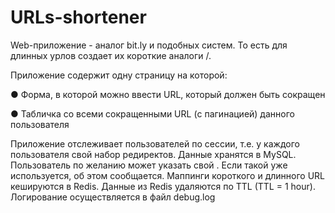 # URLs-shortener

Web-приложение - аналог bit.ly и подобных систем.
То есть для длинных урлов создает их короткие аналоги <domain>/<subpart>. 

Приложение содержит одну страницу на которой:

●	Форма, в которой можно ввести URL, который должен быть сокращен

●	Табличка со всеми сокращенными URL (с пагинацией) данного пользователя

Приложение отслеживает пользователей по сессии, т.е. у каждого пользователя свой набор редиректов.
Данные хранятся в MySQL. Пользователь по желанию может указать свой <subpart>. Если такой <subpart> уже используется, об этом
сообщается. Маппинги короткого и длинного URL кешируются в Redis. Данные из Redis удаляются по TTL (TTL = 1 hour).
Логирование осуществляется в файл debug.log

